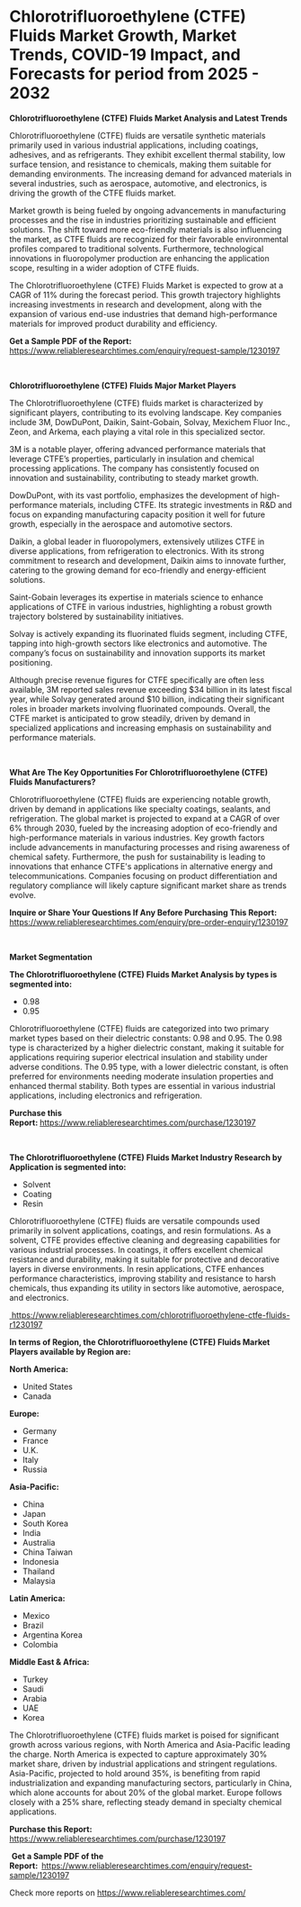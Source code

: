 <p><h1>Chlorotrifluoroethylene (CTFE) Fluids Market Growth, Market Trends, COVID-19 Impact, and Forecasts for period from 2025 - 2032</h1></p><p><strong>Chlorotrifluoroethylene (CTFE) Fluids Market Analysis and Latest Trends</strong></p>
<p><p>Chlorotrifluoroethylene (CTFE) fluids are versatile synthetic materials primarily used in various industrial applications, including coatings, adhesives, and as refrigerants. They exhibit excellent thermal stability, low surface tension, and resistance to chemicals, making them suitable for demanding environments. The increasing demand for advanced materials in several industries, such as aerospace, automotive, and electronics, is driving the growth of the CTFE fluids market.</p><p>Market growth is being fueled by ongoing advancements in manufacturing processes and the rise in industries prioritizing sustainable and efficient solutions. The shift toward more eco-friendly materials is also influencing the market, as CTFE fluids are recognized for their favorable environmental profiles compared to traditional solvents. Furthermore, technological innovations in fluoropolymer production are enhancing the application scope, resulting in a wider adoption of CTFE fluids.</p><p>The Chlorotrifluoroethylene (CTFE) Fluids Market is expected to grow at a CAGR of 11% during the forecast period. This growth trajectory highlights increasing investments in research and development, along with the expansion of various end-use industries that demand high-performance materials for improved product durability and efficiency.</p></p>
<p><strong>Get a Sample PDF of the Report:&nbsp;</strong> <a href="https://www.reliableresearchtimes.com/enquiry/request-sample/1230197?utm_campaign=2997&utm_medium=2&utm_source=Github&utm_content=ia&utm_term=03042025&utm_id=chlorotrifluoroethylene-ctfe-fluids">https://www.reliableresearchtimes.com/enquiry/request-sample/1230197</a></p>
<p>&nbsp;</p>
<p><strong>Chlorotrifluoroethylene (CTFE) Fluids Major Market Players</strong></p>
<p><p>The Chlorotrifluoroethylene (CTFE) fluids market is characterized by significant players, contributing to its evolving landscape. Key companies include 3M, DowDuPont, Daikin, Saint-Gobain, Solvay, Mexichem Fluor Inc., Zeon, and Arkema, each playing a vital role in this specialized sector.</p><p>3M is a notable player, offering advanced performance materials that leverage CTFE’s properties, particularly in insulation and chemical processing applications. The company has consistently focused on innovation and sustainability, contributing to steady market growth.</p><p>DowDuPont, with its vast portfolio, emphasizes the development of high-performance materials, including CTFE. Its strategic investments in R&D and focus on expanding manufacturing capacity position it well for future growth, especially in the aerospace and automotive sectors.</p><p>Daikin, a global leader in fluoropolymers, extensively utilizes CTFE in diverse applications, from refrigeration to electronics. With its strong commitment to research and development, Daikin aims to innovate further, catering to the growing demand for eco-friendly and energy-efficient solutions.</p><p>Saint-Gobain leverages its expertise in materials science to enhance applications of CTFE in various industries, highlighting a robust growth trajectory bolstered by sustainability initiatives. </p><p>Solvay is actively expanding its fluorinated fluids segment, including CTFE, tapping into high-growth sectors like electronics and automotive. The company’s focus on sustainability and innovation supports its market positioning.</p><p>Although precise revenue figures for CTFE specifically are often less available, 3M reported sales revenue exceeding $34 billion in its latest fiscal year, while Solvay generated around $10 billion, indicating their significant roles in broader markets involving fluorinated compounds. Overall, the CTFE market is anticipated to grow steadily, driven by demand in specialized applications and increasing emphasis on sustainability and performance materials.</p></p>
<p>&nbsp;</p>
<p><strong>What Are The Key Opportunities For Chlorotrifluoroethylene (CTFE) Fluids Manufacturers?</strong></p>
<p><p>Chlorotrifluoroethylene (CTFE) fluids are experiencing notable growth, driven by demand in applications like specialty coatings, sealants, and refrigeration. The global market is projected to expand at a CAGR of over 6% through 2030, fueled by the increasing adoption of eco-friendly and high-performance materials in various industries. Key growth factors include advancements in manufacturing processes and rising awareness of chemical safety. Furthermore, the push for sustainability is leading to innovations that enhance CTFE's applications in alternative energy and telecommunications. Companies focusing on product differentiation and regulatory compliance will likely capture significant market share as trends evolve.</p></p>
<p><strong>Inquire or Share Your Questions If Any Before Purchasing This Report:</strong> <a href="https://www.reliableresearchtimes.com/enquiry/pre-order-enquiry/1230197?utm_campaign=2997&utm_medium=2&utm_source=Github&utm_content=ia&utm_term=03042025&utm_id=chlorotrifluoroethylene-ctfe-fluids">https://www.reliableresearchtimes.com/enquiry/pre-order-enquiry/1230197</a></p>
<p>&nbsp;</p>
<p><strong>Market Segmentation</strong></p>
<p><strong>The Chlorotrifluoroethylene (CTFE) Fluids Market Analysis by types is segmented into:</strong></p>
<p><ul><li>0.98</li><li>0.95</li></ul></p>
<p><p>Chlorotrifluoroethylene (CTFE) fluids are categorized into two primary market types based on their dielectric constants: 0.98 and 0.95. The 0.98 type is characterized by a higher dielectric constant, making it suitable for applications requiring superior electrical insulation and stability under adverse conditions. The 0.95 type, with a lower dielectric constant, is often preferred for environments needing moderate insulation properties and enhanced thermal stability. Both types are essential in various industrial applications, including electronics and refrigeration.</p></p>
<p><strong>Purchase this Report:&nbsp;</strong><a href="https://www.reliableresearchtimes.com/purchase/1230197?utm_campaign=2997&utm_medium=2&utm_source=Github&utm_content=ia&utm_term=03042025&utm_id=chlorotrifluoroethylene-ctfe-fluids">https://www.reliableresearchtimes.com/purchase/1230197</a></p>
<p>&nbsp;</p>
<p><strong>The Chlorotrifluoroethylene (CTFE) Fluids Market Industry Research by Application is segmented into:</strong></p>
<p><ul><li>Solvent</li><li>Coating</li><li>Resin</li></ul></p>
<p><p>Chlorotrifluoroethylene (CTFE) fluids are versatile compounds used primarily in solvent applications, coatings, and resin formulations. As a solvent, CTFE provides effective cleaning and degreasing capabilities for various industrial processes. In coatings, it offers excellent chemical resistance and durability, making it suitable for protective and decorative layers in diverse environments. In resin applications, CTFE enhances performance characteristics, improving stability and resistance to harsh chemicals, thus expanding its utility in sectors like automotive, aerospace, and electronics.</p></p>
<p><a href="https://www.reliableresearchtimes.com/chlorotrifluoroethylene-ctfe-fluids-r1230197?utm_campaign=2997&utm_medium=2&utm_source=Github&utm_content=ia&utm_term=03042025&utm_id=chlorotrifluoroethylene-ctfe-fluids">&nbsp;https://www.reliableresearchtimes.com/chlorotrifluoroethylene-ctfe-fluids-r1230197</a></p>
<p><strong>In terms of Region, the Chlorotrifluoroethylene (CTFE) Fluids Market Players available by Region are:</strong></p>
<p>
    <p> <strong> North America: </strong>
        <ul>
            <li>United States</li>
            <li>Canada</li>
        </ul>
        </p> 
    <p> <strong> Europe: </strong>
        <ul>
            <li>Germany</li>
            <li>France</li>
            <li>U.K.</li>
            <li>Italy</li>
            <li>Russia</li>
        </ul>
        </p> 
    <p> <strong> Asia-Pacific: </strong>
        <ul>
            <li>China</li>
            <li>Japan</li>
            <li>South Korea</li>
            <li>India</li>
            <li>Australia</li>
            <li>China Taiwan</li>
            <li>Indonesia</li>
            <li>Thailand</li>
            <li>Malaysia</li>
        </ul>
        </p> 
    <p> <strong> Latin America: </strong>
        <ul>
            <li>Mexico</li>
            <li>Brazil</li>
            <li>Argentina Korea</li>
            <li>Colombia</li>
        </ul>
        </p> 
    <p> <strong> Middle East & Africa: </strong>
        <ul>
            <li>Turkey</li>
            <li>Saudi</li>
            <li>Arabia</li>
            <li>UAE</li>
            <li>Korea</li>
        </ul>
    </p>
    </p>
<p><p>The Chlorotrifluoroethylene (CTFE) fluids market is poised for significant growth across various regions, with North America and Asia-Pacific leading the charge. North America is expected to capture approximately 30% market share, driven by industrial applications and stringent regulations. Asia-Pacific, projected to hold around 35%, is benefiting from rapid industrialization and expanding manufacturing sectors, particularly in China, which alone accounts for about 20% of the global market. Europe follows closely with a 25% share, reflecting steady demand in specialty chemical applications.</p></p>
<p><strong>Purchase this Report: </strong><a href="https://www.reliableresearchtimes.com/purchase/1230197?utm_campaign=2997&utm_medium=2&utm_source=Github&utm_content=ia&utm_term=03042025&utm_id=chlorotrifluoroethylene-ctfe-fluids">https://www.reliableresearchtimes.com/purchase/1230197</a></p>
<p>&nbsp;<strong>Get a Sample PDF of the Report:&nbsp;&nbsp;</strong><a href="https://www.reliableresearchtimes.com/enquiry/request-sample/1230197?utm_campaign=2997&utm_medium=2&utm_source=Github&utm_content=ia&utm_term=03042025&utm_id=chlorotrifluoroethylene-ctfe-fluids">https://www.reliableresearchtimes.com/enquiry/request-sample/1230197</a></p>
<p><strong></strong></p>
<p>Check more reports on <a href="https://www.reliableresearchtimes.com/?utm_campaign=2997&utm_medium=2&utm_source=Github&utm_content=ia&utm_term=03042025&utm_id=chlorotrifluoroethylene-ctfe-fluids">https://www.reliableresearchtimes.com/</a></p>